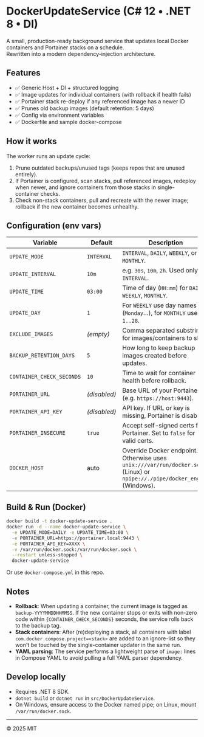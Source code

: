 # DockerUpdateService (C# 12 • .NET 8 • DI)

A small, production-ready background service that updates local Docker containers and Portainer stacks on a schedule.  
Rewritten into a modern dependency-injection architecture.

## Features

- ✅ Generic Host + DI + structured logging
- ✅ Image updates for individual containers (with rollback if health fails)
- ✅ Portainer stack re-deploy if any referenced image has a newer ID
- ✅ Prunes old backup images (default retention: 5 days)
- ✅ Config via environment variables
- ✅ Dockerfile and sample docker-compose

## How it works

The worker runs an update cycle:
1. Prune outdated backups/unused tags (keeps repos that are unused entirely).
2. If Portainer is configured, scan stacks, pull referenced images, redeploy when newer, and ignore containers from those stacks in single-container checks.
3. Check non-stack containers, pull and recreate with the newer image; rollback if the new container becomes unhealthy.

## Configuration (env vars)

| Variable | Default | Description |
|---|---|---|
| `UPDATE_MODE` | `INTERVAL` | `INTERVAL`, `DAILY`, `WEEKLY`, or `MONTHLY`. |
| `UPDATE_INTERVAL` | `10m` | e.g. `30s`, `10m`, `2h`. Used only in `INTERVAL`. |
| `UPDATE_TIME` | `03:00` | Time of day (`HH:mm`) for `DAILY`, `WEEKLY`, `MONTHLY`. |
| `UPDATE_DAY` | `1` | For `WEEKLY` use day names (`Monday`…), for `MONTHLY` use `1..28`. |
| `EXCLUDE_IMAGES` | *(empty)* | Comma separated substrings for images/containers to skip. |
| `BACKUP_RETENTION_DAYS` | `5` | How long to keep backup images created before updates. |
| `CONTAINER_CHECK_SECONDS` | `10` | Time to wait for container health before rollback. |
| `PORTAINER_URL` | *(disabled)* | Base URL of your Portainer (e.g. `https://host:9443`). |
| `PORTAINER_API_KEY` | *(disabled)* | API key. If URL or key is missing, Portainer is disabled. |
| `PORTAINER_INSECURE` | `true` | Accept self-signed certs from Portainer. Set to `false` for valid certs. |
| `DOCKER_HOST` | auto | Override Docker endpoint. Otherwise uses `unix:///var/run/docker.sock` (Linux) or `npipe://./pipe/docker_engine` (Windows). |

## Build & Run (Docker)

```bash
docker build -t docker-update-service .
docker run -d --name docker-update-service \
  -e UPDATE_MODE=DAILY -e UPDATE_TIME=03:00 \
  -e PORTAINER_URL=https://portainer.local:9443 \
  -e PORTAINER_API_KEY=XXXX \
  -v /var/run/docker.sock:/var/run/docker.sock \
  --restart unless-stopped \
  docker-update-service
```

Or use `docker-compose.yml` in this repo.

## Notes

- **Rollback**: When updating a container, the current image is tagged as `backup-YYYYMMDDHHMMSS`. If the new container stops or exits with non-zero code within `{CONTAINER_CHECK_SECONDS}` seconds, the service rolls back to the backup tag.
- **Stack containers**: After (re)deploying a stack, all containers with label `com.docker.compose.project=<stack>` are added to an ignore-list so they won't be touched by the single-container updater in the same run.
- **YAML parsing**: The service performs a lightweight parse of `image:` lines in Compose YAML to avoid pulling a full YAML parser dependency.

## Develop locally

- Requires .NET 8 SDK.
- `dotnet build` or `dotnet run` in `src/DockerUpdateService`.
- On Windows, ensure access to the Docker named pipe; on Linux, mount `/var/run/docker.sock`.

---  
© 2025 MIT
